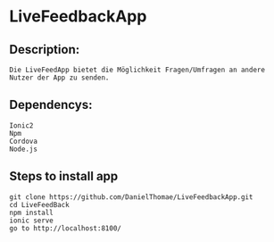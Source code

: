 #  LiveFeedbackApp
##  Description:
    Die LiveFeedApp bietet die Möglichkeit Fragen/Umfragen an andere Nutzer der App zu senden.
    
##  Dependencys:
    Ionic2
    Npm
    Cordova
    Node.js
    
##  Steps to install app
    git clone https://github.com/DanielThomae/LiveFeedbackApp.git
    cd LiveFeedBack
    npm install
    ionic serve
    go to http://localhost:8100/
  
